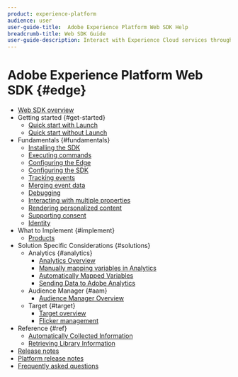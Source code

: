 ```yaml
---
product: experience-platform
audience: user
user-guide-title:  Adobe Experience Platform Web SDK Help
breadcrumb-title: Web SDK Guide
user-guide-description: Interact with Experience Cloud services through the Edge Network.
---
```


# Adobe Experience Platform Web SDK {#edge}

* [Web SDK overview](home.md)
* Getting started {#get-started}
  * [Quick start with Launch](getting-started/quick-start-with-launch.md)
  * [Quick start without Launch](getting-started/quick-start-without-launch.md)
* Fundamentals {#fundamentals}
  * [Installing the SDK](fundamentals/installing-the-sdk.md)
  * [Executing commands](fundamentals/executing-commands.md)
  * [Configuring the Edge](fundamentals/edge-configuration.md)
  * [Configuring the SDK](fundamentals/configuring-the-sdk.md)
  * [Tracking events](fundamentals/tracking-events.md)
  * [Merging event data](fundamentals/merging-event-data.md)
  * [Debugging](fundamentals/debugging.md)
  * [Interacting with multiple properties](fundamentals/interacting-with-multiple-properties.md)
  * [Rendering personalized content](fundamentals/rendering-personalization-content.md)
  * [Supporting consent](fundamentals/supporting-consent.md)
  * [Identity](fundamentals/identity.md)
* What to Implement {#implement}
  * [Products](what-to-implement/commerce.md)
* Solution Specific Considerations {#solutions}
  * Analytics {#analytics}
    * [Analytics Overview](solution-specific/analytics/analytics-overview.md)
    * [Manually mapping variables in Analytics](solution-specific/analytics/manually-mapping-variables.md)
    * [Automatically Mapped Variables](solution-specific/analytics/automatically-mapped-vars.md)
    * [Sending Data to Adobe Analytics](solution-specific/analytics/link-tracking.md)
  * Audience Manager {#aam}
    * [Audience Manager Overview](solution-specific/audience-manager/audience-manager-overview.md)
  * Target {#target}
    * [Target overview](solution-specific/target/target-overview.md)
    * [Flicker management](solution-specific/target/flicker-management.md)
* Reference {#ref}
  * [Automatically Collected Information](reference/automatic-information.md)
  * [Retrieving Library Information](reference/retrieving-library-information.md)
* [Release notes](release-notes.md)
* [Platform release notes](https://www.adobe.com/go/platform-release-notes-en)
* [Frequently asked questions](getting-started/web-sdk-faq.md)